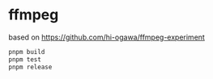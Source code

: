 # ffmpeg

based on https://github.com/hi-ogawa/ffmpeg-experiment

```sh
pnpm build
pnpm test
pnpm release
```
